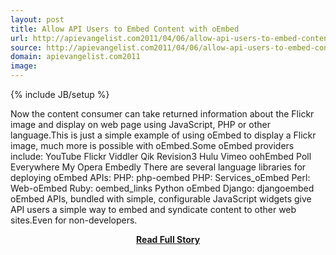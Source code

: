 ```yaml
---
layout: post
title: Allow API Users to Embed Content with oEmbed
url: http://apievangelist.com2011/04/06/allow-api-users-to-embed-content-with-oembed/
source: http://apievangelist.com2011/04/06/allow-api-users-to-embed-content-with-oembed/
domain: apievangelist.com2011
image: 
---
```

{% include JB/setup %}<p>Now the content consumer can take returned information about the Flickr image and display on web page using JavaScript, PHP or other language.This is just a simple example of using oEmbed to display a Flickr image, much more is possible with oEmbed.Some oEmbed providers include: YouTube Flickr Viddler Qik Revision3 Hulu Vimeo oohEmbed Poll Everywhere My Opera Embedly There are several language libraries for deploying oEmbed APIs: PHP: php-oembed PHP: Services_oEmbed Perl: Web-oEmbed Ruby: oembed_links Python oEmbed Django: djangoembed oEmbed APIs, bundled with simple, configurable JavaScript widgets give API users a simple way to embed and syndicate content to other web sites.Even for non-developers.</p>
<center><p><a href="http://apievangelist.com2011/04/06/allow-api-users-to-embed-content-with-oembed/" style='padding:25px; font-sze:18px; font-weight: bold;'>Read Full Story</a></p></center>
